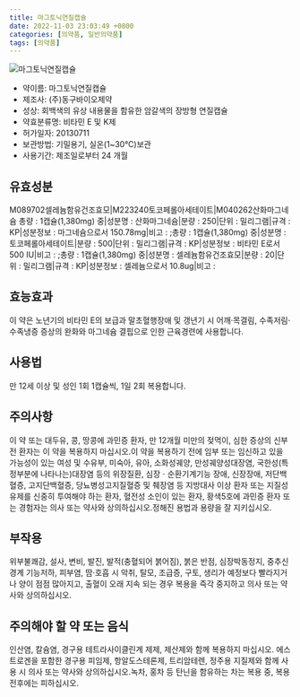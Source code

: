 ```yaml
---
title: 마그토닉연질캡슐
date: 2022-11-03 23:03:49 +0800
categories: [의약품, 일반의약품]
tags: [의약품]
---
```

![마그토닉연질캡슐](https://nedrug.mfds.go.kr/pbp/cmn/itemImageDownload/152104201649000004)

- 약이름: 마그토닉연질캡슐
- 제조사: (주)동구바이오제약
- 성상: 회백색의 유상 내용물을 함유한 암갈색의 장방형 연질캡슐
- 약효분류명: 비타민 E 및 K제
- 허가일자: 20130711
- 보관방법: 기밀용기, 실온(1~30℃)보관
- 사용기간: 제조일로부터 24 개월
## 유효성분
M089702셀레늄함유건조효모|M223240토코페롤아세테이트|M040262산화마그네슘
총량 : 1캡슐(1,380mg)  중|성분명 : 산화마그네슘|분량 : 250|단위 : 밀리그램|규격 : KP|성분정보 : 마그네슘으로서 150.78mg|비고 : ;총량 : 1캡슐(1,380mg)  중|성분명 : 토코페롤아세테이트|분량 : 500|단위 : 밀리그램|규격 : KP|성분정보 : 비타민 E로서 500 IU|비고 : ;총량 : 1캡슐(1,380mg)  중|성분명 : 셀레늄함유건조효모|분량 : 20|단위 : 밀리그램|규격 : KP|성분정보 : 셀레늄으로서 10.8ug|비고 :
## 효능효과
이 약은 노년기의 비타민 E의 보급과 말초혈행장애 및 갱년기 시 어깨·목결림, 수족저림·수족냉증 증상의 완화와 마그네슘 결핍으로 인한 근육경련에 사용합니다.
## 사용법
만 12세 이상 및 성인 1회 1캡슐씩, 1일 2회 복용합니다.
## 주의사항
이 약 또는 대두유, 콩, 땅콩에 과민증 환자, 만 12개월 미만의 젖먹이, 심한 증상의 신부전 환자는 이 약을 복용하지 마십시오.이 약을 복용하기 전에 임부 또는 임신하고 있을 가능성이 있는 여성 및 수유부, 미숙아, 유아, 소화성궤양, 만성궤양성대장염, 국한성(특정부분에 나타나는)대장염 등의 위장질환, 심장ㆍ순환기계기능 장애, 신장장애, 저단백혈증, 고지단백혈증, 당뇨병성고지질혈증 및 췌장염 등 지방대사 이상 환자 또는 지질성 유제를 신중히 투여해야 하는 환자, 혈전성 소인이 있는 환자, 황색5호에 과민증 환자 또는 경험자는 의사 또는 약사와 상의하십시오.정해진 용법과 용량을 잘 지키십시오.
## 부작용
위부불쾌감, 설사, 변비, 발진, 발적(충혈되어 붉어짐), 붉은 반점, 심장박동정지, 중추신경계 기능저하, 피부염, 땀·호흡 시 악취, 탈모, 조급증, 구토, 생리가 예정보다 빨라지거나 양이 점점 많아지고, 출혈이 오래 지속 되는 경우 복용을 즉각 중지하고 의사 또는 약사와 상의하십시오.
## 주의해야 할 약 또는 음식
인산염, 칼슘염, 경구용 테트라사이클린계 제제, 제산제와 함께 복용하지 마십시오. 에스트로겐을 포함한 경구용 피임제, 항알도스테론제, 트리암테렌, 정주용 지질제와 함께 사용 시 의사 또는 약사와 상의하십시오.녹차, 홍차 등 탄닌을 함유하는 차는 복용 중, 복용 전후에는 피하십시오.
